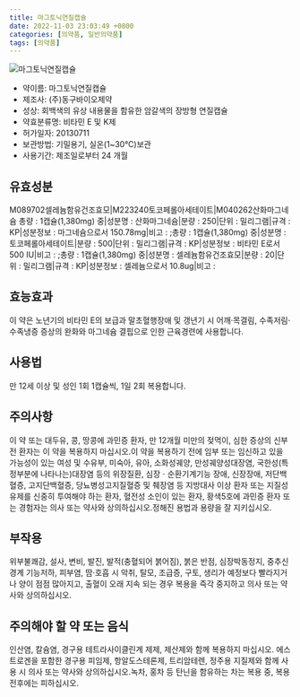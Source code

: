 ```yaml
---
title: 마그토닉연질캡슐
date: 2022-11-03 23:03:49 +0800
categories: [의약품, 일반의약품]
tags: [의약품]
---
```

![마그토닉연질캡슐](https://nedrug.mfds.go.kr/pbp/cmn/itemImageDownload/152104201649000004)

- 약이름: 마그토닉연질캡슐
- 제조사: (주)동구바이오제약
- 성상: 회백색의 유상 내용물을 함유한 암갈색의 장방형 연질캡슐
- 약효분류명: 비타민 E 및 K제
- 허가일자: 20130711
- 보관방법: 기밀용기, 실온(1~30℃)보관
- 사용기간: 제조일로부터 24 개월
## 유효성분
M089702셀레늄함유건조효모|M223240토코페롤아세테이트|M040262산화마그네슘
총량 : 1캡슐(1,380mg)  중|성분명 : 산화마그네슘|분량 : 250|단위 : 밀리그램|규격 : KP|성분정보 : 마그네슘으로서 150.78mg|비고 : ;총량 : 1캡슐(1,380mg)  중|성분명 : 토코페롤아세테이트|분량 : 500|단위 : 밀리그램|규격 : KP|성분정보 : 비타민 E로서 500 IU|비고 : ;총량 : 1캡슐(1,380mg)  중|성분명 : 셀레늄함유건조효모|분량 : 20|단위 : 밀리그램|규격 : KP|성분정보 : 셀레늄으로서 10.8ug|비고 :
## 효능효과
이 약은 노년기의 비타민 E의 보급과 말초혈행장애 및 갱년기 시 어깨·목결림, 수족저림·수족냉증 증상의 완화와 마그네슘 결핍으로 인한 근육경련에 사용합니다.
## 사용법
만 12세 이상 및 성인 1회 1캡슐씩, 1일 2회 복용합니다.
## 주의사항
이 약 또는 대두유, 콩, 땅콩에 과민증 환자, 만 12개월 미만의 젖먹이, 심한 증상의 신부전 환자는 이 약을 복용하지 마십시오.이 약을 복용하기 전에 임부 또는 임신하고 있을 가능성이 있는 여성 및 수유부, 미숙아, 유아, 소화성궤양, 만성궤양성대장염, 국한성(특정부분에 나타나는)대장염 등의 위장질환, 심장ㆍ순환기계기능 장애, 신장장애, 저단백혈증, 고지단백혈증, 당뇨병성고지질혈증 및 췌장염 등 지방대사 이상 환자 또는 지질성 유제를 신중히 투여해야 하는 환자, 혈전성 소인이 있는 환자, 황색5호에 과민증 환자 또는 경험자는 의사 또는 약사와 상의하십시오.정해진 용법과 용량을 잘 지키십시오.
## 부작용
위부불쾌감, 설사, 변비, 발진, 발적(충혈되어 붉어짐), 붉은 반점, 심장박동정지, 중추신경계 기능저하, 피부염, 땀·호흡 시 악취, 탈모, 조급증, 구토, 생리가 예정보다 빨라지거나 양이 점점 많아지고, 출혈이 오래 지속 되는 경우 복용을 즉각 중지하고 의사 또는 약사와 상의하십시오.
## 주의해야 할 약 또는 음식
인산염, 칼슘염, 경구용 테트라사이클린계 제제, 제산제와 함께 복용하지 마십시오. 에스트로겐을 포함한 경구용 피임제, 항알도스테론제, 트리암테렌, 정주용 지질제와 함께 사용 시 의사 또는 약사와 상의하십시오.녹차, 홍차 등 탄닌을 함유하는 차는 복용 중, 복용 전후에는 피하십시오.
